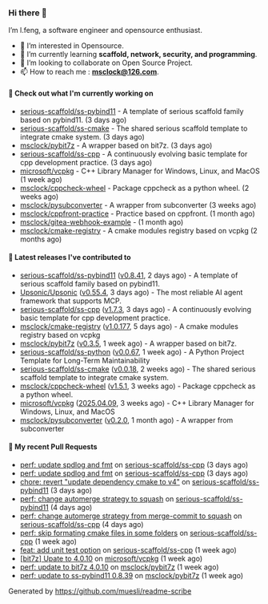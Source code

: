 ### Hi there 👋

I’m l.feng, a software engineer and opensource enthusiast.

- 👀 I’m interested in Opensource.
- 🌱 I’m currently learning **scaffold, network, security, and programming**.
- 💞️ I’m looking to collaborate on Open Source Project.
- 📫 How to reach me : **msclock@126.com**.

#### 👷 Check out what I'm currently working on

- [serious-scaffold/ss-pybind11](https://github.com/serious-scaffold/ss-pybind11) - A template of serious scaffold family based on pybind11. (3 days ago)
- [serious-scaffold/ss-cmake](https://github.com/serious-scaffold/ss-cmake) - The shared serious scaffold template to integrate cmake system. (3 days ago)
- [msclock/pybit7z](https://github.com/msclock/pybit7z) - A wrapper based on bit7z. (3 days ago)
- [serious-scaffold/ss-cpp](https://github.com/serious-scaffold/ss-cpp) - A continuously evolving basic template for cpp development practice. (3 days ago)
- [microsoft/vcpkg](https://github.com/microsoft/vcpkg) - C&#43;&#43; Library Manager for Windows, Linux, and MacOS (1 week ago)
- [msclock/cppcheck-wheel](https://github.com/msclock/cppcheck-wheel) - Package cppcheck as a python wheel. (2 weeks ago)
- [msclock/pysubconverter](https://github.com/msclock/pysubconverter) - A wrapper from subconverter (3 weeks ago)
- [msclock/cppfront-practice](https://github.com/msclock/cppfront-practice) - Practice based on cppfront. (1 month ago)
- [msclock/gitea-webhook-example](https://github.com/msclock/gitea-webhook-example) -  (1 month ago)
- [msclock/cmake-registry](https://github.com/msclock/cmake-registry) - A cmake modules registry based on vcpkg (2 months ago)

#### 🔭 Latest releases I've contributed to

- [serious-scaffold/ss-pybind11](https://github.com/serious-scaffold/ss-pybind11) ([v0.8.41](https://github.com/serious-scaffold/ss-pybind11/releases/tag/v0.8.41), 2 days ago) - A template of serious scaffold family based on pybind11.
- [Upsonic/Upsonic](https://github.com/Upsonic/Upsonic) ([v0.55.4](https://github.com/Upsonic/Upsonic/releases/tag/v0.55.4), 3 days ago) - The most reliable AI agent framework that supports MCP.
- [serious-scaffold/ss-cpp](https://github.com/serious-scaffold/ss-cpp) ([v1.7.3](https://github.com/serious-scaffold/ss-cpp/releases/tag/v1.7.3), 3 days ago) - A continuously evolving basic template for cpp development practice.
- [msclock/cmake-registry](https://github.com/msclock/cmake-registry) ([v1.0.177](https://github.com/msclock/cmake-registry/releases/tag/v1.0.177), 5 days ago) - A cmake modules registry based on vcpkg
- [msclock/pybit7z](https://github.com/msclock/pybit7z) ([v0.3.5](https://github.com/msclock/pybit7z/releases/tag/v0.3.5), 1 week ago) - A wrapper based on bit7z.
- [serious-scaffold/ss-python](https://github.com/serious-scaffold/ss-python) ([v0.0.67](https://github.com/serious-scaffold/ss-python/releases/tag/v0.0.67), 1 week ago) - A Python Project Template for Long-Term Maintainability
- [serious-scaffold/ss-cmake](https://github.com/serious-scaffold/ss-cmake) ([v0.0.18](https://github.com/serious-scaffold/ss-cmake/releases/tag/v0.0.18), 2 weeks ago) - The shared serious scaffold template to integrate cmake system.
- [msclock/cppcheck-wheel](https://github.com/msclock/cppcheck-wheel) ([v1.5.1](https://github.com/msclock/cppcheck-wheel/releases/tag/v1.5.1), 3 weeks ago) - Package cppcheck as a python wheel.
- [microsoft/vcpkg](https://github.com/microsoft/vcpkg) ([2025.04.09](https://github.com/microsoft/vcpkg/releases/tag/2025.04.09), 3 weeks ago) - C&#43;&#43; Library Manager for Windows, Linux, and MacOS
- [msclock/pysubconverter](https://github.com/msclock/pysubconverter) ([v0.2.0](https://github.com/msclock/pysubconverter/releases/tag/v0.2.0), 1 month ago) - A wrapper from subconverter

#### 🔨 My recent Pull Requests

- [perf: update spdlog and fmt](https://github.com/serious-scaffold/ss-cpp/pull/526) on [serious-scaffold/ss-cpp](https://github.com/serious-scaffold/ss-cpp) (3 days ago)
- [perf: update spdlog and fmt](https://github.com/serious-scaffold/ss-cpp/pull/525) on [serious-scaffold/ss-cpp](https://github.com/serious-scaffold/ss-cpp) (3 days ago)
- [chore: revert &#34;update dependency cmake to v4&#34;](https://github.com/serious-scaffold/ss-pybind11/pull/179) on [serious-scaffold/ss-pybind11](https://github.com/serious-scaffold/ss-pybind11) (3 days ago)
- [perf: change automerge strategy to squash](https://github.com/serious-scaffold/ss-pybind11/pull/176) on [serious-scaffold/ss-pybind11](https://github.com/serious-scaffold/ss-pybind11) (4 days ago)
- [perf: change automerge strategy from merge-commit to squash](https://github.com/serious-scaffold/ss-cpp/pull/523) on [serious-scaffold/ss-cpp](https://github.com/serious-scaffold/ss-cpp) (4 days ago)
- [perf: skip formating cmake files in some folders](https://github.com/serious-scaffold/ss-cpp/pull/509) on [serious-scaffold/ss-cpp](https://github.com/serious-scaffold/ss-cpp) (1 week ago)
- [feat: add unit test option](https://github.com/serious-scaffold/ss-cpp/pull/508) on [serious-scaffold/ss-cpp](https://github.com/serious-scaffold/ss-cpp) (1 week ago)
- [[bit7z] Upate to 4.0.10](https://github.com/microsoft/vcpkg/pull/45245) on [microsoft/vcpkg](https://github.com/microsoft/vcpkg) (1 week ago)
- [perf: update to bit7z 4.0.10](https://github.com/msclock/pybit7z/pull/84) on [msclock/pybit7z](https://github.com/msclock/pybit7z) (1 week ago)
- [perf: update to ss-pybind11 0.8.39](https://github.com/msclock/pybit7z/pull/83) on [msclock/pybit7z](https://github.com/msclock/pybit7z) (1 week ago)

Generated by https://github.com/muesli/readme-scribe
